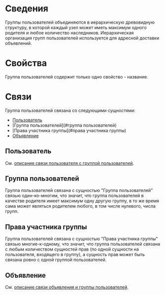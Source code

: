 # Сведения

Группы пользователей объединяются в иерархическую древовидную структуру, в которой каждый узел может иметь максимум
одного родителя и любое количество наследников. Иерархическая организация групп пользователей используется для адресной
доставки объявлений.

# Свойства

Группа пользователей содержит только одно свойство - название.

# Связи

Группа пользователей связана со следующими сущностями:

- [Пользователь](#пользователь)
- [Группа пользователей](#группа пользователей)
- [Права участника группы](#права участника группы)
- [Объявление](#объявление)

## Пользователь

См. [описание связи пользователя с группой пользователей](user.md#группа-пользователей).

## Группа пользователей

Группа пользователей связана с сущностью "Группа пользователей" связью один-ко-многим, что значит, что группа
пользователей в качестве родителя имеет максимум одну другую группу, в то же время сама может являться родителем любого,
в том числе нулевого, числа групп.

## Права участника группы

Группа пользователей связана с сущностью "Права участника группы" связью многие-к-одному, что значит, что группа
пользователей связана с любым количеством сущностей прав (по одной сущности на пользователя, входящего в группу), а
сущность прав может быть связана ровно с одной группой пользователей.

## Объявление

См. [описание связи объявления и группы пользователей](announcement.md#группа-пользователей).





